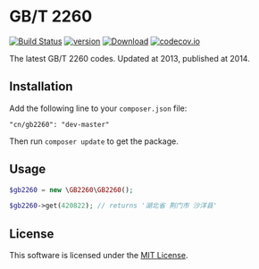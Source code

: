 # GB/T 2260

[![Build Status](https://img.shields.io/travis/cn/GB2260.php.svg?style=flat-square)](http://travis-ci.org/cn/GB2260.php)
[![version](https://img.shields.io/packagist/v/cn/gb2260.svg?style=flat-square)](https://packagist.org/packages/cn/gb2260)
[![Download](https://img.shields.io/packagist/dt/cn/gb2260.svg?style=flat-square)](https://packagist.org/packages/cn/gb2260)
[![codecov.io](https://img.shields.io/codecov/c/github/cn/GB2260.php.svg?style=flat-square)](https://codecov.io/github/cn/GB2260.php)

The latest GB/T 2260 codes. Updated at 2013, published at 2014.

## Installation

Add the following line to your `composer.json` file:

    "cn/gb2260": "dev-master"

Then run `composer update` to get the package.

## Usage

```php
$gb2260 = new \GB2260\GB2260();

$gb2260->get(420822); // returns '湖北省 荆门市 沙洋县'
```

## License

This software is licensed under the [MIT License](LICENSE).
